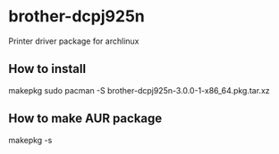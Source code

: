brother-dcpj925n
================

Printer driver package for archlinux

How to install
----------------

makepkg
sudo pacman -S brother-dcpj925n-3.0.0-1-x86_64.pkg.tar.xz

How to make AUR package
----------------

makepkg -s
